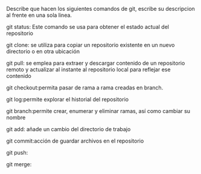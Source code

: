 Describe que hacen los siguientes comandos de git, escribe su descripcion al frente en una sola linea.

git status: Este comando se usa para obtener el estado actual del repositorio

git clone: se utiliza para copiar un repositorio existente en un nuevo directorio o en otra ubicación

git pull: se emplea para extraer y descargar contenido de un repositorio remoto y actualizar al instante al repositorio local para reflejar ese contenido

git checkout:permita pasar de rama a rama creadas en branch.

git log:permite explorar el historial del repositorio

git branch:permite crear, enumerar y eliminar ramas, así como cambiar su nombre

git add: añade un cambio del directorio de trabajo

git commit:acción de guardar archivos en el repositorio

git push:

git merge:
